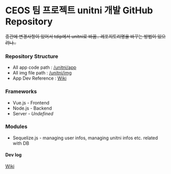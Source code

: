 # CEOS 팀 프로젝트 unitni 개발 GitHub Repository

~~중간에 변경사항이 있어서 tdip에서 unitni로 바꿈.. 레포지토리명을 바꾸는 방법이 있으려나..~~

### Repository Structure

* All app code path : [/unitni/app](https://github.com/MrKwon/unitni/tree/master/app)
* All img file path : [/unitni/img](https://github.com/MrKwon/unitni/tree/master/img)
* App Dev Reference : [Wiki](https://github.com/MrKwon/unitni/wiki)

### Frameworks

* Vue.js  - Frontend
* Node.js - Backend
* Server  - *Undefined*

### Modules

* Sequelize.js - managing user infos, managing unitni infos etc. related with DB

#### Dev log
[Wiki](https://github.com/MrKwon/unitni/wiki/Dev-log)
